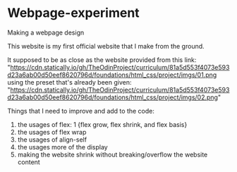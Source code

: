 # Webpage-experiment
Making a webpage design

This website is my first official website that I make from the ground.

It supposed to be as close as the website provided from this link:
"https://cdn.statically.io/gh/TheOdinProject/curriculum/81a5d553f4073e593d23a6ab00d50eef8620796d/foundations/html_css/project/imgs/01.png
using the preset that's already been given:
"https://cdn.statically.io/gh/TheOdinProject/curriculum/81a5d553f4073e593d23a6ab00d50eef8620796d/foundations/html_css/project/imgs/02.png"

Things that I need to improve and add to the code: 
1. the usages of flex: 1 {flex grow, flex shrink, and flex basis}
2. the usages of flex wrap
3. the usages of align-self
4. the usages more of the display
5. making the website shrink without breaking/overflow the website content